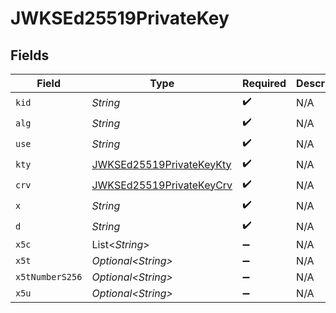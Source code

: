# JWKSEd25519PrivateKey


## Fields

| Field                                                                           | Type                                                                            | Required                                                                        | Description                                                                     |
| ------------------------------------------------------------------------------- | ------------------------------------------------------------------------------- | ------------------------------------------------------------------------------- | ------------------------------------------------------------------------------- |
| `kid`                                                                           | *String*                                                                        | :heavy_check_mark:                                                              | N/A                                                                             |
| `alg`                                                                           | *String*                                                                        | :heavy_check_mark:                                                              | N/A                                                                             |
| `use`                                                                           | *String*                                                                        | :heavy_check_mark:                                                              | N/A                                                                             |
| `kty`                                                                           | [JWKSEd25519PrivateKeyKty](../../models/components/JWKSEd25519PrivateKeyKty.md) | :heavy_check_mark:                                                              | N/A                                                                             |
| `crv`                                                                           | [JWKSEd25519PrivateKeyCrv](../../models/components/JWKSEd25519PrivateKeyCrv.md) | :heavy_check_mark:                                                              | N/A                                                                             |
| `x`                                                                             | *String*                                                                        | :heavy_check_mark:                                                              | N/A                                                                             |
| `d`                                                                             | *String*                                                                        | :heavy_check_mark:                                                              | N/A                                                                             |
| `x5c`                                                                           | List\<*String*>                                                                 | :heavy_minus_sign:                                                              | N/A                                                                             |
| `x5t`                                                                           | *Optional\<String>*                                                             | :heavy_minus_sign:                                                              | N/A                                                                             |
| `x5tNumberS256`                                                                 | *Optional\<String>*                                                             | :heavy_minus_sign:                                                              | N/A                                                                             |
| `x5u`                                                                           | *Optional\<String>*                                                             | :heavy_minus_sign:                                                              | N/A                                                                             |